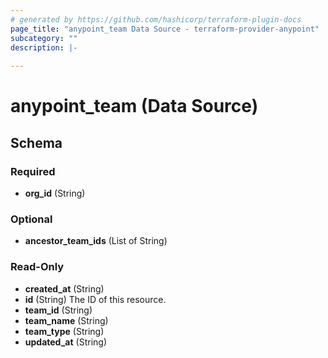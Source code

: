 ```yaml
---
# generated by https://github.com/hashicorp/terraform-plugin-docs
page_title: "anypoint_team Data Source - terraform-provider-anypoint"
subcategory: ""
description: |-
  
---
```


# anypoint_team (Data Source)





<!-- schema generated by tfplugindocs -->
## Schema

### Required

- **org_id** (String)

### Optional

- **ancestor_team_ids** (List of String)

### Read-Only

- **created_at** (String)
- **id** (String) The ID of this resource.
- **team_id** (String)
- **team_name** (String)
- **team_type** (String)
- **updated_at** (String)


